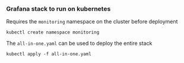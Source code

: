 ### Grafana stack to run on kubernetes

Requires the ``monitoring`` namespace on the cluster before deployment

    kubectl create namespace monitoring


The ``all-in-one.yaml`` can be used to deploy the entire stack

    kubectl apply -f all-in-one.yaml
